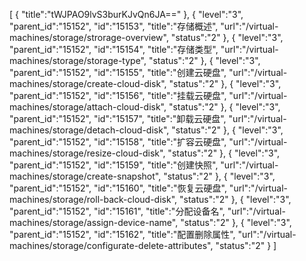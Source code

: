 [
	{
		"title":"tWJPAO9lvS3burKJvQn6JA=="
	},
	{
		"level":"3",
		"parent_id":"15152",
		"id":"15153",
		"title":"存储概述",
		"url":"/virtual-machines/storage/strorage-overview",
		"status":"2"
	},
	{
		"level":"3",
		"parent_id":"15152",
		"id":"15154",
		"title":"存储类型",
		"url":"/virtual-machines/storage/storage-type",
		"status":"2"
	},
	{
		"level":"3",
		"parent_id":"15152",
		"id":"15155",
		"title":"创建云硬盘",
		"url":"/virtual-machines/storage/create-cloud-disk",
		"status":"2"
	},
	{
		"level":"3",
		"parent_id":"15152",
		"id":"15156",
		"title":"挂载云硬盘",
		"url":"/virtual-machines/storage/attach-cloud-disk",
		"status":"2"
	},
	{
		"level":"3",
		"parent_id":"15152",
		"id":"15157",
		"title":"卸载云硬盘",
		"url":"/virtual-machines/storage/detach-cloud-disk",
		"status":"2"
	},
	{
		"level":"3",
		"parent_id":"15152",
		"id":"15158",
		"title":"扩容云硬盘",
		"url":"/virtual-machines/storage/resize-cloud-disk",
		"status":"2"
	},
	{
		"level":"3",
		"parent_id":"15152",
		"id":"15159",
		"title":"创建快照",
		"url":"/virtual-machines/storage/create-snapshot",
		"status":"2"
	},
	{
		"level":"3",
		"parent_id":"15152",
		"id":"15160",
		"title":"恢复云硬盘",
		"url":"/virtual-machines/storage/roll-back-cloud-disk",
		"status":"2"
	},
	{
		"level":"3",
		"parent_id":"15152",
		"id":"15161",
		"title":"分配设备名",
		"url":"/virtual-machines/storage/assign-device-name",
		"status":"2"
	},
	{
		"level":"3",
		"parent_id":"15152",
		"id":"15162",
		"title":"配置删除属性",
		"url":"/virtual-machines/storage/configurate-delete-attributes",
		"status":"2"
	}
]